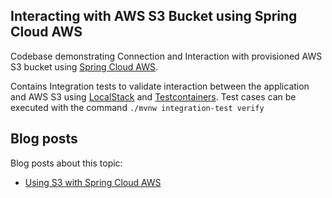 ## Interacting with AWS S3 Bucket using Spring Cloud AWS

Codebase demonstrating Connection and Interaction with provisioned AWS S3 bucket using [Spring Cloud AWS](https://spring.io/projects/spring-cloud-aws). 

Contains Integration tests to validate interaction between the application and AWS S3 using [LocalStack](https://github.com/localstack/localstack) and [Testcontainers](https://github.com/testcontainers/testcontainers-java). Test cases can be executed with the command `./mvnw integration-test verify`

## Blog posts

Blog posts about this topic:

* [Using S3 with Spring Cloud AWS](https://reflectoring.io/spring-cloud-aws-s3/)